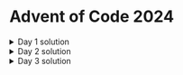 # Advent of Code 2024

<details>
<summary>Day 1 solution</summary>
<br>

</details>

<details>
<summary>Day 2 solution</summary>
<br>

</details>

<details>
<summary>Day 3 solution</summary>
<br>

</details>
